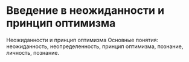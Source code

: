 # Введение в неожиданности и принцип оптимизма

Неожиданности и принцип оптимизма
Основные понятия: неожиданность, неопределенность, принцип оптимизма, познание, личность, познание.
